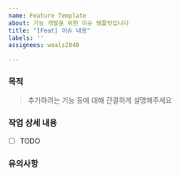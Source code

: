 ```yaml
---
name: Feature Template
about: 기능 개발을 위한 이슈 템플릿입니다
title: "[Feat] 이슈 내용"
labels: ''
assignees: woals2840

---
```


### 목적
> 추가하려는 기능 등에 대해 간결하게 설명해주세요


### 작업 상세 내용
- [ ] TODO

### 유의사항
